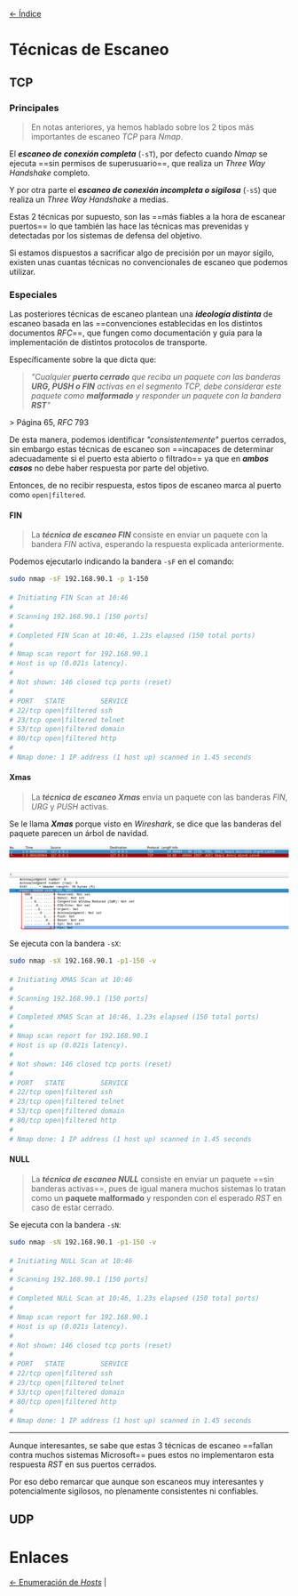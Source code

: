 [<- Índice](../Pentesting.md)
# Técnicas de Escaneo

## TCP

### Principales

> En notas anteriores, ya hemos hablado sobre los 2 tipos más importantes de escaneo *TCP* para *Nmap*.

El ***escaneo de conexión completa*** (`-sT`), por defecto cuando *Nmap* se ejecuta ==sin permisos de superusuario==, que realiza un *Three Way Handshake* completo.

Y por otra parte el ***escaneo de conexión incompleta o sigilosa*** (`-sS`) que realiza un *Three Way Handshake* a medias.

Estas 2 técnicas por supuesto, son las ==más fiables a la hora de escanear puertos== lo que también las hace las técnicas mas prevenidas y detectadas por los sistemas de defensa del objetivo.

Si estamos dispuestos a sacrificar algo de precisión por un mayor sigilo, existen unas cuantas técnicas no convencionales de escaneo que podemos utilizar.

### Especiales

Las posteriores técnicas de escaneo plantean una ***ideología distinta*** de escaneo basada en las ==convenciones establecidas en los distintos documentos *RFC*==, que fungen como documentación y guia para la implementación de distintos protocolos de transporte.

Específicamente sobre la que dicta que:

> *"Cualquier **puerto cerrado** que reciba un paquete con las banderas **URG, PUSH o FIN** activas en el segmento TCP, debe considerar este paquete como **malformado** y responder un paquete con la bandera **RST**"*

\> Página 65, *RFC* 793

De esta manera, podemos identificar *"consistentemente"* puertos cerrados, sin embargo estas técnicas de escaneo son ==incapaces de determinar adecuadamente si el puerto esta abierto o filtrado== ya que en ***ambos casos*** no debe haber respuesta por parte del objetivo.

Entonces, de no recibir respuesta, estos tipos de escaneo marca al puerto como `open|filtered`.

#### FIN

> La ***técnica de escaneo FIN*** consiste en enviar un paquete con la bandera *FIN* activa, esperando la respuesta explicada anteriormente.

Podemos ejecutarlo indicando la bandera `-sF` en el comando:

```bash
sudo nmap -sF 192.168.90.1 -p 1-150

# Initiating FIN Scan at 10:46
# 
# Scanning 192.168.90.1 [150 ports]
# 
# Completed FIN Scan at 10:46, 1.23s elapsed (150 total ports)
# 
# Nmap scan report for 192.168.90.1
# Host is up (0.021s latency).
# 
# Not shown: 146 closed tcp ports (reset)
# 
# PORT   STATE         SERVICE
# 22/tcp open|filtered ssh
# 23/tcp open|filtered telnet
# 53/tcp open|filtered domain
# 80/tcp open|filtered http
# 
# Nmap done: 1 IP address (1 host up) scanned in 1.45 seconds
```

#### Xmas

> La ***técnica de escaneo Xmas*** envia un paquete con las banderas *FIN*, *URG* y *PUSH* activas.

Se le llama ***Xmas*** porque visto en *Wireshark*, se dice que las banderas del paquete parecen un árbol de navidad.

![nmap-xmas.png](imagenes/nmap-xmas.png)

Se ejecuta con la bandera `-sX`:

```bash
sudo nmap -sX 192.168.90.1 -p1-150 -v

# Initiating XMAS Scan at 10:46
# 
# Scanning 192.168.90.1 [150 ports]
# 
# Completed XMAS Scan at 10:46, 1.23s elapsed (150 total ports)
# 
# Nmap scan report for 192.168.90.1
# Host is up (0.021s latency).
# 
# Not shown: 146 closed tcp ports (reset)
# 
# PORT   STATE         SERVICE
# 22/tcp open|filtered ssh
# 23/tcp open|filtered telnet
# 53/tcp open|filtered domain
# 80/tcp open|filtered http
# 
# Nmap done: 1 IP address (1 host up) scanned in 1.45 seconds
```

#### NULL

> La ***técnica de escaneo NULL*** consiste en enviar un paquete ==sin banderas activas==, pues de igual manera muchos sistemas lo tratan como un **paquete malformado** y responden con el esperado *RST* en caso de estar cerrado.

Se ejecuta con la bandera `-sN`:

```bash
sudo nmap -sN 192.168.90.1 -p1-150 -v

# Initiating NULL Scan at 10:46
# 
# Scanning 192.168.90.1 [150 ports]
# 
# Completed NULL Scan at 10:46, 1.23s elapsed (150 total ports)
# 
# Nmap scan report for 192.168.90.1
# Host is up (0.021s latency).
# 
# Not shown: 146 closed tcp ports (reset)
# 
# PORT   STATE         SERVICE
# 22/tcp open|filtered ssh
# 23/tcp open|filtered telnet
# 53/tcp open|filtered domain
# 80/tcp open|filtered http
# 
# Nmap done: 1 IP address (1 host up) scanned in 1.45 seconds
```

---

Aunque interesantes, se sabe que estas 3 técnicas de escaneo ==fallan contra muchos sistemas Microsoft== pues estos no implementaron esta respuesta *RST* en sus puertos cerrados.

Por eso debo remarcar que aunque son escaneos muy interesantes y potencialmente sigilosos, no plenamente consistentes ni confiables.

## UDP

# Enlaces

[<- Enumeración de *Hosts*](EscaneoHosts.md) |